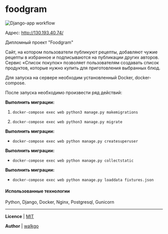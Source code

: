 # foodgram

![Django-app workflow](https://github.com/walkgo/foodgram-project/actions/workflows/foodgram_workflow.yaml/badge.svg)

Адрес: http://130.193.40.74/

Дипломный проект "Foodgram"

Сайт, на котором пользователи публикуют рецепты, добавляют чужие рецепты в избранное и подписываются на публикации других авторов. Сервис «Список покупок» позволяет пользователям создавать список продуктов, которые нужно купить для приготовления выбранных блюд.

Для запуска на сервере необходим установленный Docker, docker-compose.

После запуска необходимо произвести ряд действий:

**Выполнить миграции:**

1. `docker-compose exec web python3 manage.py makemigrations`

2. `docker-compose exec web python3 manage.py migrate`

**Выполнить миграции:**

 - `docker-compose exec web python manage.py createsuperuser`

**Выполнить миграции:**

 - `docker-compose exec web python manage.py collectstatic`

**Выполнить миграции:**

 - `docker-compose exec web python manage.py loaddata fixtures.json`
 
 
#### Использованные технологии

Python, Django, Docker, Nginx, Postgresql, Gunicorn

***

**Licence** | [MIT](https://github.com/walkgo/yamdb_final/blob/master/LICENSE)

**Author** | [walkgo](https://github.com/walkgo/)